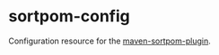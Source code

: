 sortpom-config
==============

Configuration resource for the [maven-sortpom-plugin](https://code.google.com/p/sortpom).
